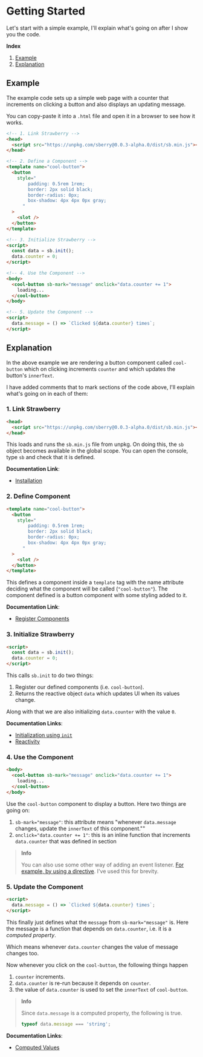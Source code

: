 # Getting Started

Let's start with a simple example, I'll explain what's going on after I show you the code.

**Index**

1. [Example](#example)
2. [Explanation](#explanation)

## Example

The example code sets up a simple web page with a counter that increments on
clicking a button and also displays an updating message.

You can copy-paste it into a `.html` file and open it in a browser to see how it
works.

```html
<!-- 1. Link Strawberry -->
<head>
  <script src="https://unpkg.com/sberry@0.0.3-alpha.0/dist/sb.min.js"></script>
</head>

<!-- 2. Define a Component -->
<template name="cool-button">
  <button
    style="
        padding: 0.5rem 1rem;
        border: 2px solid black;
        border-radius: 0px;
        box-shadow: 4px 4px 0px gray;
      "
  >
    <slot />
  </button>
</template>

<!-- 3. Initialize Strawberry -->
<script>
  const data = sb.init();
  data.counter = 0;
</script>

<!-- 4. Use the Component -->
<body>
  <cool-button sb-mark="message" onclick="data.counter += 1">
    loading...
  </cool-button>
</body>

<!-- 5. Update the Component -->
<script>
  data.message = () => `Clicked ${data.counter} times`;
</script>
```

## Explanation

In the above example we are rendering a button component called `cool-button`
which on clicking increments `counter` and which updates the button's
`innerText`.

I have added comments that to mark sections of the code above, I'll explain
what's going on in each of them:

### 1. Link Strawberry

```html
<head>
  <script src="https://unpkg.com/sberry@0.0.3-alpha.0/dist/sb.min.js"></script>
</head>
```

This loads and runs the `sb.min.js` file from unpkg. On doing this, the `sb`
object becomes available in the global scope. You can open the console, type
`sb` and check that it is defined.

**Documentation Link**:

- [Installation](./installation.md)

### 2. Define Component

```html
<template name="cool-button">
  <button
    style="
        padding: 0.5rem 1rem;
        border: 2px solid black;
        border-radius: 0px;
        box-shadow: 4px 4px 0px gray;
      "
  >
    <slot />
  </button>
</template>
```

This defines a component inside a `template` tag with the name attribute
deciding what the component will be called (`"cool-button"`). The component
defined is a button component with some styling added to it.

**Documentation Link**:

- [Register Components](./api.md#register)

### 3. Initialize Strawberry

```html
<script>
  const data = sb.init();
  data.counter = 0;
</script>
```

This calls `sb.init` to do two things:

1. Register our defined components (i.e. `cool-button`).
2. Returns the reactive object `data` which updates UI when its values change.

Along with that we are also initializing `data.counter` with the value `0`.

**Documentation Links**:

- [Initialization using `init`](./api.md#init)
- [Reactivity](./reactivity/README.md)

### 4. Use the Component

```html
<body>
  <cool-button sb-mark="message" onclick="data.counter += 1">
    loading...
  </cool-button>
</body>
```

Use the `cool-button` component to display a button. Here two things are going on:

1. `sb-mark="message"`: this attribute means "whenever `data.message` changes, update the `innerText` of this component.""
2. `onclick="data.counter += 1"`: this is an inline function that increments `data.counter` that was defined in section

> **Info**
>
> You can also use some other way of adding an event listener.
> [For example, by using a directive](./reactivity/directives.md#example-event-listeners-using-a-directive).
> I've used this for brevity.

### 5. Update the Component

```html
<script>
  data.message = () => `Clicked ${data.counter} times`;
</script>
```

This finally just defines what the `message` from `sb-mark="message"` is. Here
the message is a function that depends on `data.counter`, i.e. it is a _computed property_.

Which means whenever `data.counter` changes the value of message changes too.

Now whenever you click on the `cool-button`, the following things happen

1. `counter` increments.
2. `data.counter` is re-run because it depends on `counter`.
3. the value of `data.counter` is used to set the `innerText` of `cool-button`.

> **Info**
>
> Since `data.message` is a computed property, the following is true.
>
> ```javascript
> typeof data.message === 'string';
> ```

**Documentation Links**:

- [Computed Values](./reactivity/computed.md)
